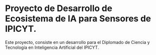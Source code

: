 # Proyecto de Desarrollo de Ecosistema de IA para Sensores de IPICYT.

Este proyecto, consiste en un desarrollo para el Diplomado de Ciencia y Tecnología en Inteligencia Artificial del IPICYT.
